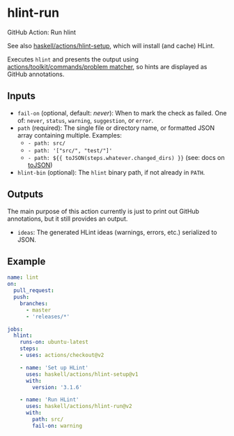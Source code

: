 # hlint-run

GitHub Action: Run hlint

See also [haskell/actions/hlint-setup](https://github.com/haskell/actions/hlint-setup), which will install (and cache) HLint.

Executes `hlint` and presents the output using
[actions/toolkit/commands/problem matcher](https://github.com/actions/toolkit/blob/1cc56db0ff126f4d65aeb83798852e02a2c180c3/docs/commands.md#problem-matchers),
so hints are displayed as GitHub annotations.

## Inputs

* `fail-on` (optional, default: _never_): When to mark the check as failed.
  One of: `never`, `status`, `warning`, `suggestion`, or `error`.
* `path` (required): The single file or directory name, or formatted JSON array containing multiple.
  Examples:
  * `- path: src/`
  * `- path: '["src/", "test/"]'`
  * `- path: ${{ toJSON(steps.whatever.changed_dirs) }}` (see: docs on [toJSON](https://docs.github.com/en/actions/reference/context-and-expression-syntax-for-github-actions#tojson))
* `hlint-bin` (optional): The `hlint` binary path, if not already in `PATH`.

## Outputs

The main purpose of this action currently is just to print out GitHub annotations, but it still provides an output.

* `ideas`: The generated HLint ideas (warnings, errors, etc.) serialized to JSON.

## Example

```yaml
name: lint
on:
  pull_request:
  push:
    branches:
      - master
      - 'releases/*'

jobs:
  hlint:
    runs-on: ubuntu-latest
    steps:
    - uses: actions/checkout@v2

    - name: 'Set up HLint'
      uses: haskell/actions/hlint-setup@v1
      with:
        version: '3.1.6'

    - name: 'Run HLint'
      uses: haskell/actions/hlint-run@v2
      with:
        path: src/
        fail-on: warning
```
